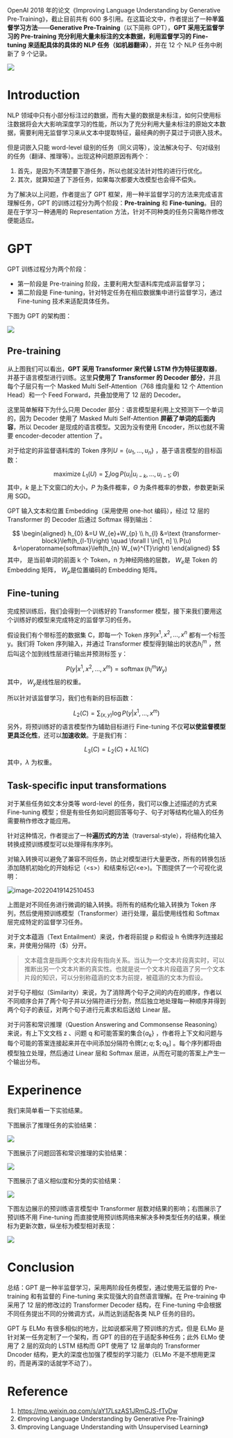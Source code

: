 OpenAI 2018 年的论文《Improving Language Understanding by Generative Pre-Training》，截止目前共有 600 多引用。在这篇论文中，作者提出了一种**半监督学习方法**——**Generative Pre-Training**（以下简称 GPT），**GPT 采用无监督学习的 Pre-training 充分利用大量未标注的文本数据，利用监督学习的 Fine-tuning 来适配具体的具体的 NLP 任务（如机器翻译）**，并在 12 个 NLP 任务中刷新了 9 个记录。

![](https://gitee.com/liuhuihe/Ehe/raw/master/images/N06-GPT-20201214-201039-065771.jpg)

# Introduction

NLP 领域中只有小部分标注过的数据，而有大量的数据是未标注，如何只使用标注数据将会大大影响深度学习的性能，所以为了充分利用大量未标注的原始文本数据，需要利用无监督学习来从文本中提取特征，最经典的例子莫过于词嵌入技术。

但是词嵌入只能 word-level 级别的任务（同义词等），没法解决句子、句对级别的任务（翻译、推理等）。出现这种问题原因有两个：

1. 首先，是因为不清楚要下游任务，所以也就没法针对性的进行行优化。
2. 其次，就算知道了下游任务，如果每次都要大改模型也会得不偿失。

为了解决以上问题，作者提出了 GPT 框架，用一种半监督学习的方法来完成语言理解任务，GPT 的训练过程分为两个阶段：**Pre-training** 和 **Fine-tuning**。目的是在于学习一种通用的 Representation 方法，针对不同种类的任务只需略作修改便能适应。

# GPT

GPT 训练过程分为两个阶段：
- 第一阶段是 Pre-training 阶段，主要利用大型语料库完成非监督学习；
- 第二阶段是 Fine-tuning，针对特定任务在相应数据集中进行监督学习，通过 Fine-tuning 技术来适配具体任务。

下图为 GPT 的架构图：

![](https://gitee.com/liuhuihe/Ehe/raw/master/images/N06-GPT-20201214-201041-093034.png)

## **Pre-training**

从上图我们可以看出，**GPT 采用 Transformer 来代替 LSTM 作为特征提取器**，并基于语言模型进行训练。这里**只使用了 Transformer 的 Decoder 部分**，并且每个子层只有一个 Masked Multi Self-Attention（768 维向量和 12 个 Attention Head）和一个 Feed Forward，共叠加使用了 12 层的 Decoder。

这里简单解释下为什么只用 Decoder 部分：语言模型是利用上文预测下一个单词的，因为 Decoder 使用了 Masked Multi Self-Attention **屏蔽了单词的后面内容**，所以 Decoder 是现成的语言模型。又因为没有使用 Encoder，所以也就不需要 encoder-decoder attention 了。

对于给定的非监督语料库的 Token 序列$U = \{u_1,\ldots,u_n\}$ ，基于语言模型的目标函数：

$$
\text { maximize } L_{1}(U)=\sum_{i} \log P\left(u_{i} | u_{i-k}, \ldots, u_{i-1} ; \Theta\right)
$$
其中，$k$ 是上下文窗口的大小，$P$ 为条件概率，$\Theta$ 为条件概率的参数，参数更新采用 SGD。

GPT 输入文本和位置 Embedding（采用使用 one-hot 编码），经过 12 层的 Transformer 的 Decoder 后通过 Softmax 得到输出：

$$
\begin{aligned}
h_{0} &=U W_{e}+W_{p} \\
h_{l} &=\text {transformer-block}\left(h_{l-1}\right) \quad \forall l \in[1, n] \\
P(u) &=\operatorname{softmax}\left(h_{n} W_{w}^{T}\right)
\end{aligned}
$$
其中， 是当前单词的前面 k 个 Token，n 为神经网络的层数， $W_e$是 Token 的 Embedding 矩阵， $W_p$是位置编码的 Embedding 矩阵。



## **Fine-tuning**

完成预训练后，我们会得到一个训练好的 Transformer 模型，接下来我们要用这个训练好的模型来完成特定的监督学习的任务。

假设我们有个带标签的数据集 C，即每一个 Token 序列$x^1,x^2,\ldots,x^n$ 都有一个标签 y。我们将 Token 序列输入，并通过 Transformer 模型得到输出的状态$h_l^m$ ，然后叫这个加到线性层进行输出并预测标签 y：

$$
P\left(y | x^{1}, x^{2}, \ldots, x^{m}\right)=\operatorname{softmax}\left(h_{l}^{m} W_{y}\right)
$$
其中， $W_y$是线性层的权重。

所以针对该监督学习，我们也有新的目标函数：

$$
L_{2}(C)=\sum_{(x, y)} \log P\left(y | x^{1}, \ldots, x^{m}\right)
$$
另外，将预训练好的语言模型作为辅助目标进行 Fine-tuning 不仅**可以使监督模型更具泛化性**，还可以**加速收敛**。于是我们有：

$$
L_{3}(C)=L_{2}(C)+\lambda L 1(C)
$$
其中，$\lambda$ 为权重。

##  **Task-speciﬁc input transformations**

对于某些任务如文本分类等 word-level 的任务，我们可以像上述描述的方式来 Fine-tuning 模型；但是有些任务如问题回答等句子、句子对等结构化输入的任务需要稍作修改才能应用。

针对这种情况，作者提出了一种**遍历式的方法**（traversal-style），将结构化输入转换成预训练模型可以处理得有序序列。

对输入转换可以避免了兼容不同任务，防止对模型进行大量更改，所有的转换包括添加随机初始化的开始标记（<s\>）和结束标记(<e\>)。下图提供了一个可视化说明：

![image-20220419142510453](https://gitee.com/liuhuihe/Ehe/raw/master/2022/image-20220419142510453.png)

上图是对不同任务进行微调的输入转换。将所有的结构化输入转换为 Token 序列，然后使用预训练模型（Transformer）进行处理，最后使用线性和 Softmax 层完成特定的监督学习任务。

对于文本蕴涵（Text Entailment）来说，作者将前提 p 和假设 h 令牌序列连接起来，并使用分隔符（$）分开。

> 文本蕴含是指两个文本片段有指向关系。当认为一个文本片段真实时，可以推断出另一个文本片断的真实性。也就是说一个文本片段蕴涵了另一个文本片段的知识，可以分别称蕴涵的文本为前提，被蕴涵的文本为假设。
>

对于句子相似（Similarity）来说，为了消除两个句子之间的内在的顺序，作者以不同顺序合并了两个句子并以分隔符进行分割，然后独立地处理每一种顺序并得到两个句子的表征，对两个句子进行元素求和后送给 Linear 层。

对于问答和常识推理（Question Answering and Commonsense Reasoning）来说，有上下文文档 z 、问题 q 和可能答案的集合$\{a_k\}$ ，作者将上下文和问题与每个可能的答案连接起来并在中间添加分隔符令牌$\left[z ; q ; \$ ; a_{k}\right]$ 。每个序列都将由模型独立处理，然后通过 Linear 层和 Softmax 层进，从而在可能的答案上产生一个输出分布。

# Experinence

我们来简单看一下实验结果。

下图展示了推理任务的实验结果：

![](https://gitee.com/liuhuihe/Ehe/raw/master/images/N06-GPT-20201214-201039-075340.jpg)

下图展示了问题回答和常识推理的实验结果：

![](https://gitee.com/liuhuihe/Ehe/raw/master/images/N06-GPT-20201214-201039-293823.jpg)

下图展示了语义相似度和分类的实验结果：

![](https://gitee.com/liuhuihe/Ehe/raw/master/images/N06-GPT-20201214-201039-795903.jpg)

下图左边展示的预训练语言模型中 Transformer 层数对结果的影响；右图展示了预训练不用 Fine-tuning 而直接使用预训练网络来解决多种类型任务的结果，横坐标为更新次数，纵坐标为模型相对表现：

![](https://gitee.com/liuhuihe/Ehe/raw/master/images/N06-GPT-20201214-201040-415718.jpg)



#  Conclusion

总结：GPT 是一种半监督学习，采用两阶段任务模型，通过使用无监督的 Pre-training 和有监督的 Fine-tuning 来实现强大的自然语言理解。在 Pre-training 中采用了 12 层的修改过的 Transformer Decoder 结构，在 Fine-tuning 中会根据不同任务提出不同的分微调方式，从而达到适配各类 NLP 任务的目的。

GPT 与 ELMo 有很多相似的地方，比如说都采用了预训练的方式，但是 ELMo 是针对某一任务定制了一个架构，而 GPT 的目的在于适配多种任务；此外 ELMo 使用了 2 层的双向的 LSTM 结构而 GPT 使用了 12 层单向的 Transformer Dncoder 结构，更大的深度也加强了模型的学习能力（ELMo 不是不想用更深的，而是再深的话就学不动了）。



# Reference

1.   https://mp.weixin.qq.com/s/aY17LszAS1JRmGJS-fTvDw
2. 《Improving Language Understanding by Generative Pre-Training》
3. 《Improving Language Understanding with Unsupervised Learning》